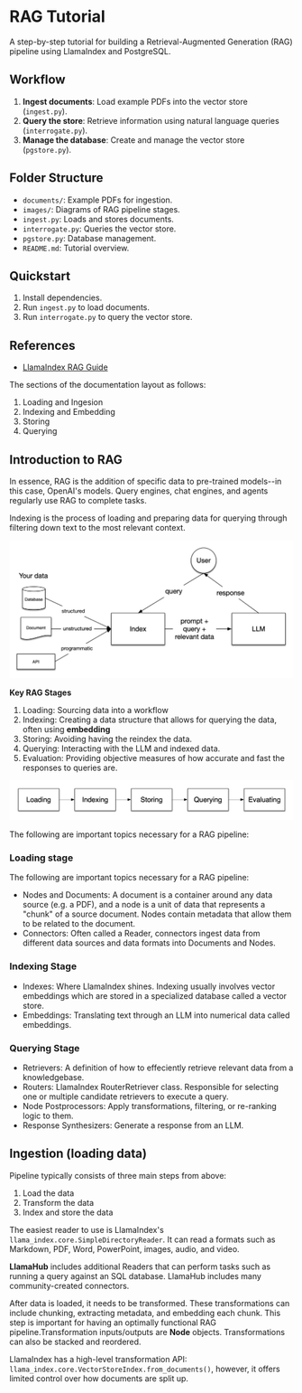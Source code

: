 
# RAG Tutorial

A step-by-step tutorial for building a Retrieval-Augmented Generation (RAG) pipeline using LlamaIndex and PostgreSQL.

## Workflow
1. **Ingest documents**: Load example PDFs into the vector store (`ingest.py`).
2. **Query the store**: Retrieve information using natural language queries (`interrogate.py`).
3. **Manage the database**: Create and manage the vector store (`pgstore.py`).

## Folder Structure
- `documents/`: Example PDFs for ingestion.
- `images/`: Diagrams of RAG pipeline stages.
- `ingest.py`: Loads and stores documents.
- `interrogate.py`: Queries the vector store.
- `pgstore.py`: Database management.
- `README.md`: Tutorial overview.

## Quickstart
1. Install dependencies.
2. Run `ingest.py` to load documents.
3. Run `interrogate.py` to query the vector store.

## References
- [LlamaIndex RAG Guide](https://docs.llamaindex.ai/en/stable/understanding/rag)

The sections of the documentation layout as follows:
1. Loading and Ingesion
2. Indexing and Embedding
3. Storing
4. Querying

## Introduction to RAG
In essence, RAG is the addition of specific data to pre-trained models--in this case, OpenAI's models. Query engines, chat engines, and agents regularly use RAG to complete tasks.

Indexing is the process of loading and preparing data for querying through filtering down text to the most relevant context.

![basic_rag](images/basic_rag.png)

**Key RAG Stages**
1. Loading: Sourcing data into a workflow
2. Indexing: Creating a data structure that allows for querying the data, often using **embedding**
3. Storing: Avoiding having the reindex the data.
4. Querying: Interacting with the LLM and indexed data.
5. Evaluation: Providing objective measures of how accurate and fast the responses to queries are.

![stages](images/stages.png)

The following are important topics necessary for a RAG pipeline:

### Loading stage
The following are important topics necessary for a RAG pipeline:
- Nodes and Documents: A document is a container around any data source (e.g. a PDF), and a node is a unit of data that represents a "chunk" of a source document. Nodes contain metadata that allow them to be related to the document.
- Connectors: Often called a Reader, connectors ingest data from different data sources and data formats into Documents and Nodes.

### Indexing Stage
- Indexes: Where LlamaIndex shines. Indexing usually involves vector embeddings which are stored in a specialized database called a vector store.
- Embeddings: Translating text through an LLM into numerical data called embeddings.

### Querying Stage
- Retrievers: A definition of how to effeciently retrieve relevant data from a knowledgebase.
- Routers: LlamaIndex RouterRetriever class. Responsible for selecting one or multiple candidate retrievers to execute a query.
- Node Postprocessors: Apply transformations, filtering, or re-ranking logic to them.
- Response Synthesizers: Generate a response from an LLM.

## Ingestion (loading data)
Pipeline typically consists of three main steps from above:
1. Load the data
2. Transform the data
3. Index and store the data

The easiest reader to use is LlamaIndex's `llama_index.core.SimpleDirectoryReader`. It can read a formats such as Markdown, PDF, Word, PowerPoint, images, audio, and video.

**LlamaHub** includes additional Readers that can perform tasks such as running a query against an SQL database. LlamaHub includes many community-created connectors.

After data is loaded, it needs to be transformed. These transformations can include chunking, extracting metadata, and embedding each chunk. This step is important for having an optimally functional RAG pipeline.Transformation inputs/outputs are **Node** objects. Transformations can also be stacked and reordered. 

LlamaIndex has a high-level transformation API: `llama_index.core.VectorStoreIndex.from_documents()`, however, it offers limited control over how documents are split up.